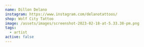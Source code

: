 ```yaml
---
name: Dillon Delano
instagram: https://www.instagram.com/delanotattoos/
shop: Wolf City Tattoo
image: /assets/images/screenshot-2023-02-18-at-5.33.38-pm.png
tags:
  - artist
active: false
---
```

